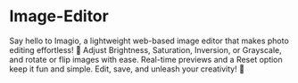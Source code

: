 # Image-Editor
Say hello to Imagio, a lightweight web-based image editor that makes photo editing effortless! 🌟 Adjust Brightness, Saturation, Inversion, or Grayscale, and rotate or flip images with ease. Real-time previews and a Reset option keep it fun and simple. Edit, save, and unleash your creativity! 🎨
